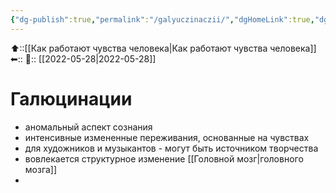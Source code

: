 ```yaml
---
{"dg-publish":true,"permalink":"/galyuczinaczii/","dgHomeLink":true,"dgPassFrontmatter":false}
---
```



⬆::[[Как работают чувства человека|Как работают чувства человека]]
⬅::
📅:: [[2022-05-28|2022-05-28]]

# Галюцинации
- аномальный аспект сознания
- интенсивные измененные переживания, основанные на чувствах
- для художников и музыкантов - могут быть источником творчества
- вовлекается структурное изменение [[Головной мозг|головного мозга]]
- 